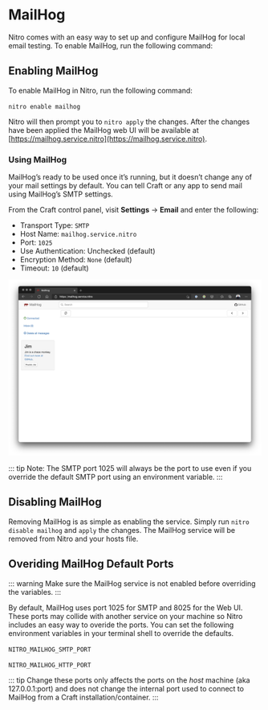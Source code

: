 # MailHog

Nitro comes with an easy way to set up and configure MailHog for local email testing. To enable MailHog, run the following command:

## Enabling MailHog

To enable MailHog in Nitro, run the following command:

`nitro enable mailhog`

Nitro will then prompt you to `nitro apply` the changes. After the changes have been applied the MailHog web UI will be available at [https://mailhog.service.nitro](https://mailhog.service.nitro).

### Using MailHog

MailHog’s ready to be used once it’s running, but it doesn’t change any of your mail settings by default. You can tell Craft or any app to send mail using MailHog’s SMTP settings.

From the Craft control panel, visit **Settings** → **Email** and enter the following:

- Transport Type: `SMTP`
- Host Name: `mailhog.service.nitro`
- Port: `1025`
- Use Authentication: Unchecked (default)
- Encryption Method: `None` (default)
- Timeout: `10` (default)

![MailHog UI](../images/mailhog-ui.png)

::: tip
Note: The SMTP port 1025 will always be the port to use even if you override the default SMTP port using an environment variable.
:::

## Disabling MailHog

Removing MailHog is as simple as enabling the service. Simply run `nitro disable mailhog` and `apply` the changes. The MailHog service will be removed from Nitro and your hosts file.

## Overiding MailHog Default Ports

::: warning
Make sure the MailHog service is not enabled before overriding the variables.
:::

By default, MailHog uses port 1025 for SMTP and 8025 for the Web UI. These ports may collide with another service on your machine so Nitro includes an easy way to overide the ports. You can set the following environment variables in your terminal shell to override the defaults.

`NITRO_MAILHOG_SMTP_PORT`

`NITRO_MAILHOG_HTTP_PORT`

::: tip
Change these ports only affects the ports on the _host_ machine (aka 127.0.0.1:port) and does not change the internal port used to connect to MailHog from a Craft installation/container.
:::

